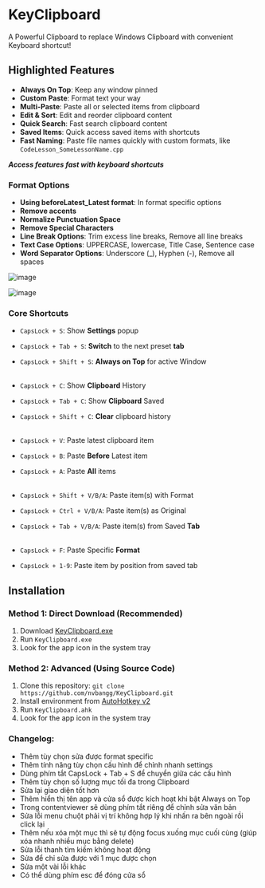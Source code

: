 # KeyClipboard

A Powerful Clipboard to replace Windows Clipboard with convenient Keyboard shortcut!

## Highlighted Features

- **Always On Top**: Keep any window pinned
- **Custom Paste**: Format text your way
- **Multi-Paste**: Paste all or selected items from clipboard
- **Edit & Sort**: Edit and reorder clipboard content
- **Quick Search**: Fast search clipboard content
- **Saved Items**: Quick access saved items with shortcuts
- **Fast Naming**: Paste file names quickly with custom formats, like `CodeLesson_SomeLessonName.cpp`

***Access features fast with keyboard shortcuts***

### Format Options

- **Using beforeLatest_Latest format**: In format specific options
- **Remove accents**
- **Normalize Punctuation Space**
- **Remove Special Characters**
- **Line Break Options**: Trim excess line breaks, Remove all line breaks
- **Text Case Options**: UPPERCASE, lowercase, Title Case, Sentence case
- **Word Separator Options**: Underscore (_), Hyphen (-), Remove all spaces

![image](https://github.com/user-attachments/assets/fe368924-de4b-4295-90bf-f516ab37698c)

![image](https://github.com/user-attachments/assets/8d350a82-7694-4abc-a1d1-a269ec9ed14a)


### Core Shortcuts

- `CapsLock + S`: Show **Settings** popup
- `CapsLock + Tab + S`: **Switch** to the next preset **tab**
- `CapsLock + Shift + S`: **Always on Top** for active Window<br><br>

- `CapsLock + C`: Show **Clipboard** History
- `CapsLock + Tab + C`: Show **Clipboard** Saved
- `CapsLock + Shift + C`: **Clear** clipboard history<br><br>

- `CapsLock + V`: Paste latest clipboard item 
- `CapsLock + B`: Paste **Before** Latest item
- `CapsLock + A`: Paste **All** items <br><br>

- `CapsLock + Shift + V/B/A`: Paste item(s) with Format
- `CapsLock + Ctrl + V/B/A`: Paste item(s) as Original
- `CapsLock + Tab + V/B/A`: Paste item(s) from Saved **Tab**<br><br>

- `CapsLock + F`: Paste Specific **Format**
- `CapsLock + 1-9`: Paste item by position from saved tab

## Installation

### Method 1: Direct Download (Recommended)
1. Download [KeyClipboard.exe](https://github.com/nvbangg/KeyClipboard/releases/latest)
2. Run `KeyClipboard.exe`
3. Look for the app icon in the system tray

### Method 2: Advanced (Using Source Code)
1. Clone this repository:
`git clone https://github.com/nvbangg/KeyClipboard.git`
2. Install environment from [AutoHotkey v2](https://www.autohotkey.com)
3. Run `KeyClipboard.ahk`
4. Look for the app icon in the system tray
  
### Changelog: 
- Thêm tùy chọn sửa được format specific
- Thêm tính năng tùy chọn cấu hình để chỉnh nhanh settings
- Dùng phím tắt CapsLock + Tab + S để chuyển giữa các cấu hình
- Thêm tùy chọn số lượng mục tối đa trong Clipboard
- Sửa lại giao diện tốt hơn
- Thêm hiển thị tên app và cửa sổ được kích hoạt khi bật Always on Top
- Trong contentviewer sẽ dùng phím tắt riêng để chỉnh sửa văn bản
- Sửa lỗi menu chuột phải vị trí không hợp lý khi nhấn ra bên ngoài rồi click lại
- Thêm nếu xóa một mục thì sẽ tự động focus xuống mục cuối cùng (giúp xóa nhanh nhiều mục bằng delete)
- Sửa lỗi thanh tìm kiếm không hoạt động
- Sửa để chỉ sửa được với 1 mục được chọn  
- Sửa một vài lỗi khác
- Có thể dùng phím esc để đóng cửa sổ